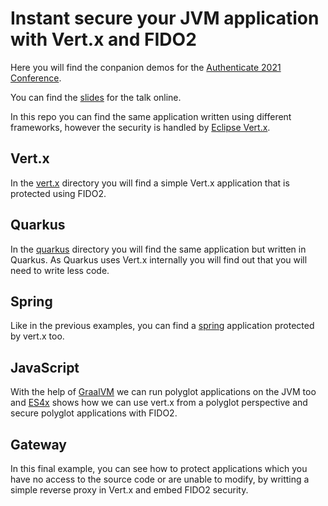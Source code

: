 # Instant secure your JVM application with Vert.x and FIDO2

Here you will find the conpanion demos for the [Authenticate 2021 Conference](https://authenticatecon.com/session/instant-passwordless-modern-jvm-applications-with-vert-x-and-fido2/).

You can find the [slides](https://www.jetdrone.xyz/presentations/authenticate-2021) for the talk online.

In this repo you can find the same application written using different frameworks, however the security is handled by
[Eclipse Vert.x](https://vertx.io).

## Vert.x

In the [vert.x](./vert.x) directory you will find a simple Vert.x application that is protected using FIDO2.

## Quarkus

In the [quarkus](./quarkus) directory you will find the same application but written in Quarkus. As Quarkus uses Vert.x
internally you will find out that you will need to write less code.

## Spring

Like in the previous examples, you can find a [spring](./spring) application protected by vert.x too.

## JavaScript

With the help of [GraalVM](https://graalvm.org) we can run polyglot applications on the JVM too and
[ES4x](https//reactiverse.io/es4x) shows how we can use vert.x from a polyglot perspective and secure
polyglot applications with FIDO2.

## Gateway

In this final example, you can see how to protect applications which you have no access to the source code or are unable
to modify, by writting a simple reverse proxy in Vert.x and embed FIDO2 security.
